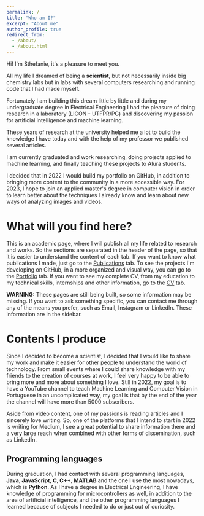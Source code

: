 ```yaml
---
permalink: /
title: "Who am I?"
excerpt: "About me"
author_profile: true
redirect_from: 
  - /about/
  - /about.html
---
```


Hi! I'm Sthefanie, it's a pleasure to meet you.

All my life I dreamed of being a **scientist**, but not necessarily inside big chemistry labs but in labs with several computers researching and running code that I had made myself.

Fortunately I am building this dream little by little and during my undergraduate degree in Electrical Engineering I had the pleasure of doing research in a laboratory (LICON - UTFPR/PG) and discovering my passion for artificial intelligence and machine learning.

These years of research at the university helped me a lot to build the knowledge I have today and with the help of my professor we published several articles.

I am currently graduated and work researching, doing projects applied to machine learning, and finally teaching these projects to Alura students.

I decided that in 2022 I would build my portfolio on GitHub, in addition to bringing more content to the community in a more accessible way.
For 2023, I hope to join an applied master's degree in computer vision in order to learn better about the techniques I already know and learn about new ways of analyzing images and videos.

What will you find here?
======
This is an academic page, where I will publish all my life related to research and works. So the sections are separated in the header of the page, so that it is easier to understand the content of each tab. If you want to know what publications I made, just go to the [Publications](https://sthemonica.github.io/publications/) tab. To see the projects I'm developing on GitHub, in a more organized and visual way, you can go to the [Portfolio](https://sthemonica.github.io/portfolio/) tab. If you want to see my complete CV, from my education to my technical skills, internships and other information, go to the [CV](https://sthemonica.github.io/cv/) tab.

**WARNING:** These pages are still being built, so some information may be missing. If you want to ask something specific, you can contact me through any of the means you prefer, such as Email, Instagram or LinkedIn. These information are in the sidebar.



Contents I produce
======
Since I decided to become a scientist, I decided that I would like to share my work and make it easier for other people to understand the world of technology. From small events where I could share knowledge with my friends to the creation of courses at work, I feel very happy to be able to bring more and more about something I love. Still in 2022, my goal is to have a YouTube channel to teach Machine Learning and Computer Vision in Portuguese in an uncomplicated way, my goal is that by the end of the year the channel will have more than 5000 subscribers. 

Aside from video content, one of my passions is reading articles and I sincerely love writing. So, one of the platforms that I intend to start in 2022 is writing for Medium, I see a great potential to share information there and a very large reach when combined with other forms of dissemination, such as LinkedIn.


Programming languages
------
During graduation, I had contact with several programming languages, **Java, JavaScript, C, C++, MATLAB** and the one I use the most nowadays, which is **Python**. As I have a degree in Electrical Engineering, I have knowledge of programming for microcontrollers as well, in addition to the area of ​​artificial intelligence, and the other programming languages ​​I learned because of subjects I needed to do or just out of curiosity.

